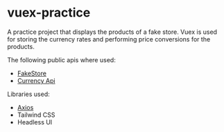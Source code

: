 # vuex-practice

A practice project that displays the products of a fake store. Vuex is used for storing the currency rates and performing price conversions for the products.

The following public apis where used:
- [FakeStore](https://fakestoreapi.com)
- [Currency Api](https://github.com/fawazahmed0/currency-api)

Libraries used:
- [Axios](https://github.com/axios/axios)
- Tailwind CSS
- Headless UI